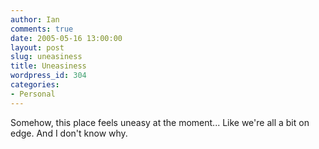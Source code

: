 ```yaml
---
author: Ian
comments: true
date: 2005-05-16 13:00:00
layout: post
slug: uneasiness
title: Uneasiness
wordpress_id: 304
categories:
- Personal
---
```


Somehow, this place feels uneasy at the moment...  Like we're all a bit on edge.  And I don't know why.  


